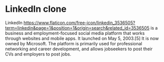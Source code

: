 # LinkedIn clone 

LinkedIn https://www.flaticon.com/free-icon/linkedin_3536505?term=linkedin&page=1&position=1&origin=search&related_id=3536505 is a business and employment-focused social media platform that works through websites and mobile apps. It launched on May 5, 2003.[5] It is now owned by Microsoft. The platform is primarily used for professional networking and career development, and allows jobseekers to post their CVs and employers to post jobs.
